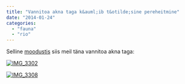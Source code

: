 ```yaml
---
title: "Vannitoa akna taga k&auml;ib t&otilde;sine pereheitmine"
date: "2014-01-24"
categories: 
  - "fauna"
  - "rio"
---
```


Selline [moodustis](http://et.wikipedia.org/wiki/Mesilass%C3%BClem) siis meil täna vannitoa akna taga:

[![IMG_3302](images/img_3302.jpg "IMG_3302")](https://picasaweb.google.com/lh/photo/N8K-8gHiRivITIJmGDMQ_9MTjNZETYmyPJy0liipFm0?feat=directlink)

[![IMG_3308](images/img_3308.jpg "IMG_3308")](https://picasaweb.google.com/lh/photo/hN0TBKgGXbj8gDAaHUCCjNMTjNZETYmyPJy0liipFm0?feat=directlink)
